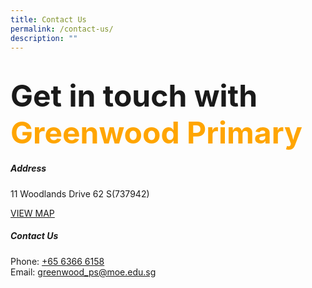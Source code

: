 ```yaml
---
title: Contact Us
permalink: /contact-us/
description: ""
---
```

<font size="32"><b>Get in touch with  </b></font>
<font size="32" color="orange" ><b>Greenwood Primary</b></font>
=====================================================================================

##### **Address**
11 Woodlands Drive 62
S(737942)

[VIEW MAP](https://maps.google.com/maps?q=11+Woodlands+Drive+62++S(737942)) 

##### **Contact Us**
Phone: [+65 6366 6158](tel:+6563666158)   
Email: [greenwood\_ps@moe.edu.sg](mailto:greenwood_ps@moe.edu.sg)